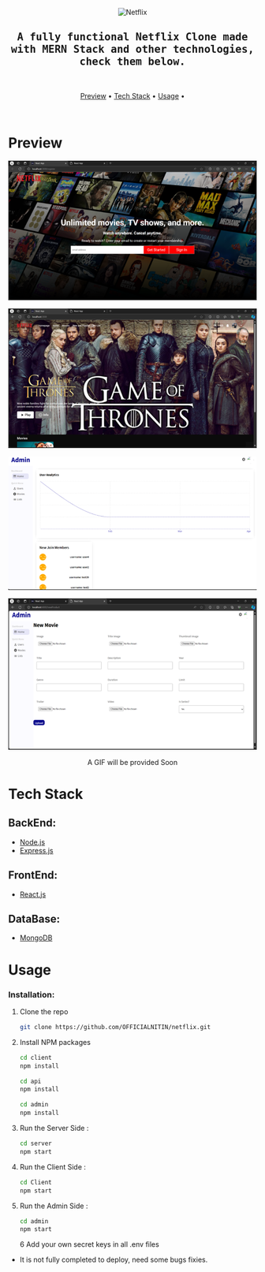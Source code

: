 <p align="center">
  <img src="https://upload.wikimedia.org/wikipedia/commons/thumb/0/08/Netflix_2015_logo.svg/2560px-Netflix_2015_logo.svg.png"
     alt="Netflix" >
</p>

  <h2 align="center">
    <samp>
      A fully functional Netflix Clone made with MERN Stack and other technologies, check them below.
    </samp>
  </h2>

<br>

<p align="center">
  <a href="#preview">Preview</a> •
  <a href="#tech-stack">Tech Stack</a> •
  <a href="#usage">Usage</a> •
</p>

<br>

# Preview

<p align="center">
  <img src="img/1.PNG"
     alt="Landing Page" >
</p>

<p align="center">
  <img src="img/2.PNG"
     alt="Home Page" >
</p>
<p align="center">
  <img src="img/3.PNG"
     alt="Admin page" >
</p>
<p align="center">
  <img src="img/4.PNG"
     alt="Movie add page" >
</p>
<p align="center">
  A GIF will be provided Soon
</p>

# Tech Stack

## BackEnd:

- [Node.js](https://nodejs.org)
- [Express.js](https://expressjs.com/)

## FrontEnd:

- [React.js](https://reactjs.org/)

## DataBase:

- [MongoDB](https://www.mongodb.com/)

# Usage

### Installation:

1. Clone the repo

   ```sh
   git clone https://github.com/OFFICIALNITIN/netflix.git
   ```

2. Install NPM packages
   ```sh
   cd client
   npm install
   ```
   ```sh
   cd api
   npm install
   ```
   ```sh
   cd admin
   npm install
   ```
3. Run the Server Side :
   ```sh
   cd server
   npm start
   ```
4. Run the Client Side :
   ```sh
   cd Client
   npm start
   ```
5. Run the Admin Side :
   ```sh
   cd admin
   npm start
   ```
   6 Add your own secret keys in all .env files

- It is not fully completed to deploy, need some bugs fixies.
